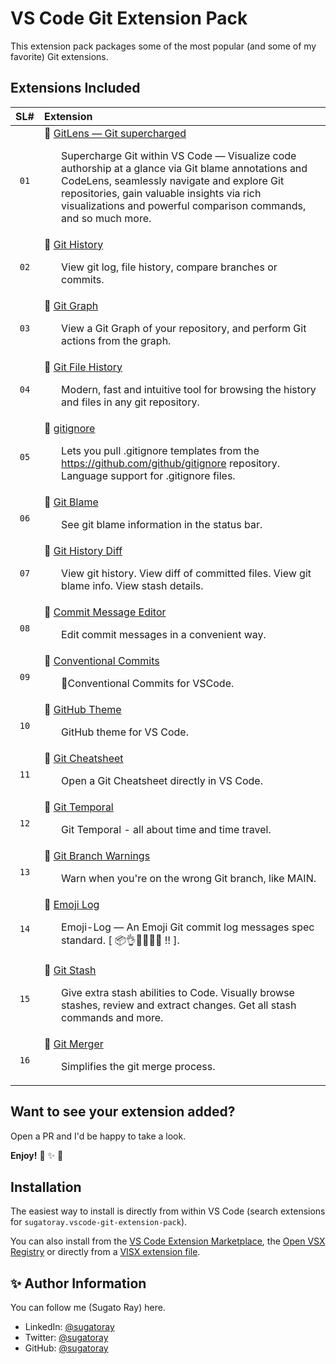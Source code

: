 <!-- markdownlint-disable MD041 -->
<!---
[![vscode-badge][#vsce-svg-url-version]][#vsce-marketplace-url]
[![Installs][#vsce-svg-url-installs]][#vsce-marketplace-url]
[![Downloads][#vsce-svg-url-downloads]][#vsce-marketplace-url]

[#vsce-svg-url-version]: https://vsmarketplacebadge.apphb.com/version/sugatoray.vscode-git-extension-pack.svg
[#vsce-svg-url-installs]: https://vsmarketplacebadge.apphb.com/installs/sugatoray.vscode-git-extension-pack.svg
[#vsce-svg-url-downloads]: https://vsmarketplacebadge.apphb.com/downloads/sugatoray.vscode-git-extension-pack.svg
--->
[#vsce-marketplace-url]: https://marketplace.visualstudio.com/items?itemName=sugatoray.vscode-git-extension-pack
<!-- markdownlint-enable MD041 -->

# VS Code Git Extension Pack

This extension pack packages some of the most popular (and some of my favorite) Git extensions.

## Extensions Included

| SL# | Extension |
|:---:|:---|
| `01` | 🎁 [GitLens — Git supercharged](https://marketplace.visualstudio.com/items?itemName=eamodio.gitlens) <br/> <p><ul> Supercharge Git within VS Code — Visualize code authorship at a glance via Git blame annotations and CodeLens, seamlessly navigate and explore Git repositories, gain valuable insights via rich visualizations and powerful comparison commands, and so much more. </ul></p> |
| `02` | 🎁 [Git History](https://marketplace.visualstudio.com/items?itemName=donjayamanne.githistory) <br/> <p><ul> View git log, file history, compare branches or commits. </ul></p> |
| `03` | 🎁 [Git Graph](https://marketplace.visualstudio.com/items?itemName=mhutchie.git-graph) <br/> <p><ul> View a Git Graph of your repository, and perform Git actions from the graph. </ul></p> |
| `04` | 🎁 [Git File History](https://marketplace.visualstudio.com/items?itemName=pomber.git-file-history) <br/> <p><ul> Modern, fast and intuitive tool for browsing the history and files in any git repository. </ul></p> |
| `05` | 🎁 [gitignore](https://marketplace.visualstudio.com/items?itemName=codezombiech.gitignore) <br/> <p><ul> Lets you pull .gitignore templates from the https://github.com/github/gitignore repository. Language support for .gitignore files. </ul></p> |
| `06` | 🎁 [Git Blame](https://marketplace.visualstudio.com/items?itemName=waderyan.gitblame) <br/> <p><ul> See git blame information in the status bar. </ul></p> |
| `07` | 🎁 [Git History Diff](https://marketplace.visualstudio.com/items?itemName=huizhou.githd) <br/> <p><ul> View git history. View diff of committed files. View git blame info. View stash details. </ul></p> |
| `08` | 🎁 [Commit Message Editor](https://marketplace.visualstudio.com/items?itemName=adam-bender.commit-message-editor) <br/> <p><ul> Edit commit messages in a convenient way. </ul></p> |
| `09` | 🎁 [Conventional Commits](https://marketplace.visualstudio.com/items?itemName=vivaxy.vscode-conventional-commits) <br/> <p><ul> 💬Conventional Commits for VSCode. </ul></p> |
| `10` | 🎁 [GitHub Theme](https://marketplace.visualstudio.com/items?itemName=GitHub.github-vscode-theme) <br/> <p><ul> GitHub theme for VS Code. </ul></p> |
| `11` | 🎁 [Git Cheatsheet](https://marketplace.visualstudio.com/items?itemName=dzhavat.git-cheatsheet) <br/> <p><ul> Open a Git Cheatsheet directly in VS Code. </ul></p> |
| `12` | 🎁 [Git Temporal](https://marketplace.visualstudio.com/items?itemName=bee.git-temporal-vscode) <br/> <p><ul> Git Temporal - all about time and time travel. </ul></p> |
| `13` | 🎁 [Git Branch Warnings](https://marketplace.visualstudio.com/items?itemName=teledemic.branch-warnings) <br/> <p><ul> Warn when you're on the wrong Git branch, like MAIN. </ul></p> |
| `14` | 🎁 [Emoji Log](https://marketplace.visualstudio.com/items?itemName=ahmadawais.emoji-log-vscode) <br/> <p><ul> Emoji-Log — An Emoji Git commit log messages spec standard. [ 📦👌🐛📖🚀🤖 ‼️ ]. </ul></p> |
| `15` | 🎁 [Git Stash](https://marketplace.visualstudio.com/items?itemName=arturock.gitstash) <br/> <p><ul> Give extra stash abilities to Code. Visually browse stashes, review and extract changes. Get all stash commands and more. </ul></p> |
| `16` | 🎁 [Git Merger](https://marketplace.visualstudio.com/items?itemName=shaharkazaz.git-merger) <br/> <p><ul> Simplifies the git merge process. </ul></p> |

## Want to see your extension added?

Open a PR and I'd be happy to take a look.

__Enjoy!__ 🎁 ✨ 🎉

## Installation

The easiest way to install is directly from within VS Code (search extensions for `sugatoray.vscode-git-extension-pack`).

You can also install from the [VS Code Extension Marketplace][#vsce-marketplace-url], the [Open VSX Registry][#ovsx-registry] or directly from a [VISX extension file][#vsix-install].

[#ovsx-registry]: https://open-vsx.org/extension/sugatoray/vscode-git-extension-pack
[#vsix-install]: https://marketplace.visualstudio.com/items?itemName=sugatoray.vscode-git-extension-pack#visx-install

<!---

## List of Emojis Used

- 🎁 : `:gift:`
- ✨ : `:sparkles:`
- 🎉 : `:tada:`

--->

## ✨ Author Information

You can follow me (Sugato Ray) here.

* LinkedIn: [@sugatoray](https://www.linkedin.com/in/sugatoray/)
* Twitter: [@sugatoray](https://twitter.com/sugatoray)
* GitHub: [@sugatoray](https://github.com/sugatoray)
